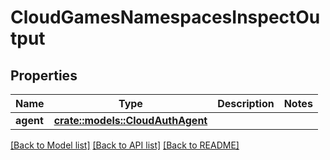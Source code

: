 # CloudGamesNamespacesInspectOutput

## Properties

Name | Type | Description | Notes
------------ | ------------- | ------------- | -------------
**agent** | [**crate::models::CloudAuthAgent**](CloudAuthAgent.md) |  | 

[[Back to Model list]](../README.md#documentation-for-models) [[Back to API list]](../README.md#documentation-for-api-endpoints) [[Back to README]](../README.md)


